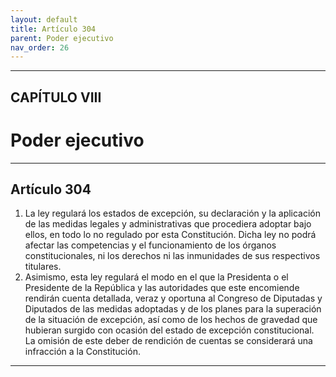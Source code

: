 ```yaml
---
layout: default
title: Artículo 304
parent: Poder ejecutivo
nav_order: 26
---
```


---

## CAPÍTULO VIII
# Poder ejecutivo

---

## Artículo 304

1. La ley regulará los estados de excepción, su declaración y la aplicación de las medidas legales y administrativas que procediera adoptar bajo ellos, en todo lo no regulado por esta Constitución. Dicha ley no podrá afectar las competencias y el funcionamiento de los órganos constitucionales, ni los derechos ni las inmunidades de sus respectivos titulares.
2. Asimismo, esta ley regulará el modo en el que la Presidenta o el Presidente de la República y las autoridades que este encomiende rendirán cuenta detallada, veraz y oportuna al Congreso de Diputadas y Diputados de las medidas adoptadas y de los planes para la superación de la situación de excepción, así como de los hechos de gravedad que hubieran surgido con ocasión del estado de excepción constitucional. La omisión de este deber de rendición de cuentas se considerará una infracción a la Constitución.

---
